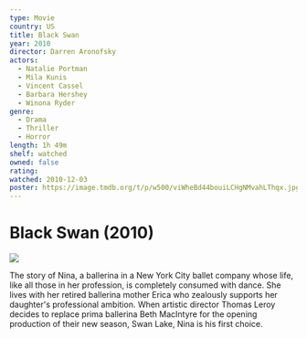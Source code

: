 ```yaml
---
type: Movie
country: US
title: Black Swan
year: 2010
director: Darren Aronofsky
actors:
  - Natalie Portman
  - Mila Kunis
  - Vincent Cassel
  - Barbara Hershey
  - Winona Ryder
genre:
  - Drama
  - Thriller
  - Horror
length: 1h 49m
shelf: watched
owned: false
rating:
watched: 2010-12-03
poster: https://image.tmdb.org/t/p/w500/viWheBd44bouiLCHgNMvahLThqx.jpg
---
```


# Black Swan (2010)

![](https://image.tmdb.org/t/p/w500/viWheBd44bouiLCHgNMvahLThqx.jpg)

The story of Nina, a ballerina in a New York City ballet company whose life, like all those in her profession, is completely consumed with dance. She lives with her retired ballerina mother Erica who zealously supports her daughter's professional ambition. When artistic director Thomas Leroy decides to replace prima ballerina Beth MacIntyre for the opening production of their new season, Swan Lake, Nina is his first choice.